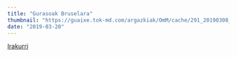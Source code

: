 ```yaml
---
title: "Gurasoak Bruselara"
thumbnail: "https://guaixe.tok-md.com/argazkiak/OmM/cache/291_20190308_Altsasu_Gurasoak_Europako_Aliantza_Libreko_batzarrean_eskerrak_ematen_tokikom_735x413.jpg"
date: "2019-03-20"
---
```

[Irakurri](https://guaixe.eus/altsasu/1553068291819-gurasoak-bruselara)
